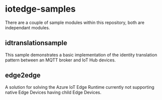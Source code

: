 # iotedge-samples
There are a couple of sample modules within this repository, both are independant modules.

## idtranslationsample
This sample demonstrates a basic implementation of the identity translation pattern between an MQTT broker and IoT Hub devices.

## edge2edge
A solution for solving the Azure IoT Edge Runtime currently not supporting native Edge Devices having child Edge Devices.